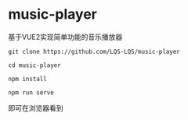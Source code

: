# music-player
基于VUE2实现简单功能的音乐播放器

`git clone https://github.com/LQS-LQS/music-player`

`cd music-player`

`npm install`

`npm run serve`

即可在浏览器看到
